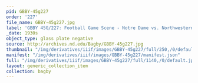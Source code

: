 ```yaml
---
pid: GBBY-45g227
order: '227'
file_name: GBBY-45g227.jpg
label: 'GBBY 45G/227: Football Game Scene - Notre Dame vs. Northwestern - c1930s'
_date: 1930s
object_type: glass plate negative
source: http://archives.nd.edu/Bagby/GBBY-45g227.jpg
thumbnail: "/img/derivatives/iiif/images/GBBY-45g227/full/250,/0/default.jpg"
manifest: "/img/derivatives/iiif/images/GBBY-45g227/manifest.json"
full: "/img/derivatives/iiif/images/GBBY-45g227/full/1140,/0/default.jpg"
layout: generic_collection_item
collection: bagby
---
```


